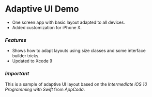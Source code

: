 # Adaptive UI Demo

- One screen app with basic layout adapted to all devices.
- Added customization for iPhone X.

### *Features*
- Shows how to adapt layouts using size classes and some interface builder tricks.
- Updated to Xcode 9

### *Important*
This is a sample of adaptive UI layout based on the *Intermediate iOS 10 Programming with Swift* from *AppCoda*.
